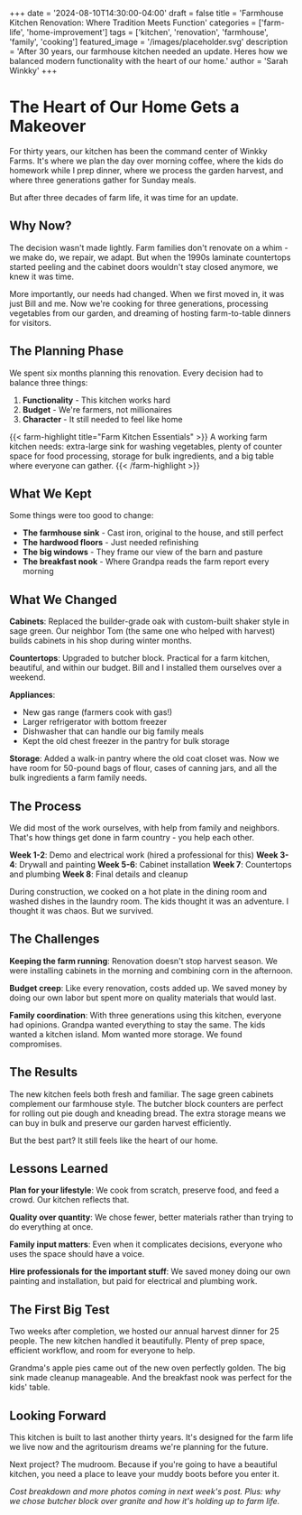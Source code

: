 +++
date = '2024-08-10T14:30:00-04:00'
draft = false
title = 'Farmhouse Kitchen Renovation: Where Tradition Meets Function'
categories = ['farm-life', 'home-improvement']
tags = ['kitchen', 'renovation', 'farmhouse', 'family', 'cooking']
featured_image = '/images/placeholder.svg'
description = 'After 30 years, our farmhouse kitchen needed an update. Heres how we balanced modern functionality with the heart of our home.'
author = 'Sarah Winkky'
+++

# The Heart of Our Home Gets a Makeover

For thirty years, our kitchen has been the command center of Winkky Farms. It's where we plan the day over morning coffee, where the kids do homework while I prep dinner, where we process the garden harvest, and where three generations gather for Sunday meals.

But after three decades of farm life, it was time for an update.

## Why Now?

The decision wasn't made lightly. Farm families don't renovate on a whim - we make do, we repair, we adapt. But when the 1990s laminate countertops started peeling and the cabinet doors wouldn't stay closed anymore, we knew it was time.

More importantly, our needs had changed. When we first moved in, it was just Bill and me. Now we're cooking for three generations, processing vegetables from our garden, and dreaming of hosting farm-to-table dinners for visitors.

## The Planning Phase

We spent six months planning this renovation. Every decision had to balance three things:
1. **Functionality** - This kitchen works hard
2. **Budget** - We're farmers, not millionaires
3. **Character** - It still needed to feel like home

{{< farm-highlight title="Farm Kitchen Essentials" >}}
A working farm kitchen needs: extra-large sink for washing vegetables, plenty of counter space for food processing, storage for bulk ingredients, and a big table where everyone can gather.
{{< /farm-highlight >}}

## What We Kept

Some things were too good to change:
- **The farmhouse sink** - Cast iron, original to the house, and still perfect
- **The hardwood floors** - Just needed refinishing
- **The big windows** - They frame our view of the barn and pasture
- **The breakfast nook** - Where Grandpa reads the farm report every morning

## What We Changed

**Cabinets**: Replaced the builder-grade oak with custom-built shaker style in sage green. Our neighbor Tom (the same one who helped with harvest) builds cabinets in his shop during winter months.

**Countertops**: Upgraded to butcher block. Practical for a farm kitchen, beautiful, and within our budget. Bill and I installed them ourselves over a weekend.

**Appliances**: 
- New gas range (farmers cook with gas!)
- Larger refrigerator with bottom freezer
- Dishwasher that can handle our big family meals
- Kept the old chest freezer in the pantry for bulk storage

**Storage**: Added a walk-in pantry where the old coat closet was. Now we have room for 50-pound bags of flour, cases of canning jars, and all the bulk ingredients a farm family needs.

## The Process

We did most of the work ourselves, with help from family and neighbors. That's how things get done in farm country - you help each other.

**Week 1-2**: Demo and electrical work (hired a professional for this)
**Week 3-4**: Drywall and painting 
**Week 5-6**: Cabinet installation
**Week 7**: Countertops and plumbing
**Week 8**: Final details and cleanup

During construction, we cooked on a hot plate in the dining room and washed dishes in the laundry room. The kids thought it was an adventure. I thought it was chaos. But we survived.

## The Challenges

**Keeping the farm running**: Renovation doesn't stop harvest season. We were installing cabinets in the morning and combining corn in the afternoon.

**Budget creep**: Like every renovation, costs added up. We saved money by doing our own labor but spent more on quality materials that would last.

**Family coordination**: With three generations using this kitchen, everyone had opinions. Grandpa wanted everything to stay the same. The kids wanted a kitchen island. Mom wanted more storage. We found compromises.

## The Results

The new kitchen feels both fresh and familiar. The sage green cabinets complement our farmhouse style. The butcher block counters are perfect for rolling out pie dough and kneading bread. The extra storage means we can buy in bulk and preserve our garden harvest efficiently.

But the best part? It still feels like the heart of our home.

## Lessons Learned

**Plan for your lifestyle**: We cook from scratch, preserve food, and feed a crowd. Our kitchen reflects that.

**Quality over quantity**: We chose fewer, better materials rather than trying to do everything at once.

**Family input matters**: Even when it complicates decisions, everyone who uses the space should have a voice.

**Hire professionals for the important stuff**: We saved money doing our own painting and installation, but paid for electrical and plumbing work.

## The First Big Test

Two weeks after completion, we hosted our annual harvest dinner for 25 people. The new kitchen handled it beautifully. Plenty of prep space, efficient workflow, and room for everyone to help.

Grandma's apple pies came out of the new oven perfectly golden. The big sink made cleanup manageable. And the breakfast nook was perfect for the kids' table.

## Looking Forward

This kitchen is built to last another thirty years. It's designed for the farm life we live now and the agritourism dreams we're planning for the future.

Next project? The mudroom. Because if you're going to have a beautiful kitchen, you need a place to leave your muddy boots before you enter it.

*Cost breakdown and more photos coming in next week's post. Plus: why we chose butcher block over granite and how it's holding up to farm life.*
